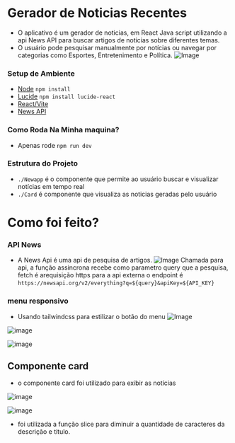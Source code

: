 # Gerador de Noticias Recentes
- O aplicativo é um gerador de noticias, em React Java script utilizando a api News API para buscar artigos de noticias sobre diferentes temas.
- O usuário pode pesquisar manualmente por notícias ou navegar por categorias como Esportes, Entretenimento e Política.
 ![Image](https://github.com/user-attachments/assets/d3bb34a0-f850-41e7-8f60-1f8865dee158)



### Setup de Ambiente

- [Node](https://nodejs.org/pt) `npm install`
- [Lucide](https://lucide.dev/) `npm install lucide-react`
- [React/Vite](https://pt.vite.dev/guide/) 
- [News API](https://newsapi.org/)

### Como Roda Na Minha maquina?
- Apenas rode `npm run dev`
### Estrutura do Projeto
- `./Newapp` é o componente que permite ao usuário buscar e visualizar notícias em tempo real
- `./Card` é componente que visualiza as noticias geradas pelo usuário
  
# Como foi feito?
### API News
- A News Api é uma api de pesquisa de artigos.
  ![Image](https://github.com/user-attachments/assets/85a3e981-3093-47c3-b5e5-334ba174c2e4)
Chamada para api, a função assincrona recebe como parametro query que a pesquisa, fetch é arequisição https para a api externa
o endpoint é `https://newsapi.org/v2/everything?q=${query}&apiKey=${API_KEY}`

### menu responsivo
- Usando tailwindcss para estilizar o botão do menu
![Image](https://github.com/user-attachments/assets/7b69bc9a-02d3-46e4-82b9-80b52ec5402d)

![image](https://github.com/user-attachments/assets/d5b508a3-52d5-4743-852e-8538ef119171)

![image](https://github.com/user-attachments/assets/125dde59-577e-44a9-84dc-73aeca12a74e)

## Componente card
- o componente card foi utilizado para exibir as notícias
  
![image](https://github.com/user-attachments/assets/5c6603fa-0213-4a02-8c09-8026bce5cb41)

![image](https://github.com/user-attachments/assets/1d2a22d1-2425-4f7d-bb86-efc21bfb73f6)

- foi utilizada a função slice para diminuir a quantidade de caracteres da descrição e titulo.



  

